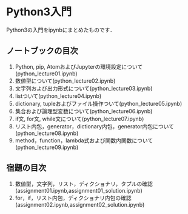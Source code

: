 # Python3入門

Python3の入門をipynbにまとめたものです．

## ノートブックの目次
1. Python, pip, AtomおよびJupyterの環境設定について(python_lecture01.ipynb)
2. 数値型について(python_lecture02.ipynb)
3. 文字列および出力形式について(python_lecture03.ipynb)
4. listついて(python_lecture04.ipynb)
5. dictionary, tupleおよびファイル操作ついて(python_lecture05.ipynb)
6. 集合および論理型変数について(python_lecture06.ipynb)
7. if文, for文, while文について(python_lecture07.ipynb)
8. リスト内包，generator，dictionary内包，generator内包について(python_lecture08.ipynb)
9. method，function，lambda式および関数内関数について(python_lecture09.ipynb)

## 宿題の目次
1. 数値型，文字列，リスト，ディクショナリ，タプルの確認(assignment01.ipynb,assignment01_solution.ipynb)
2. for，if，リスト内包，ディクショナリ内包の確認(assignment02.ipynb,assignment02_solution.ipynb)

